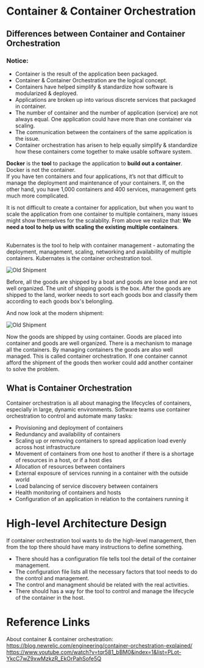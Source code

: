 # Container & Container Orchestration

## Differences between Container and Container Orchestration

### Notice:
* Container is the result of the application been packaged.<br>
* Container & Container Orchestration are the logical concept.
* Containers have helped simplify & standardize how software is modularized & deployed.
* Applications are broken up into various discrete services that packaged in container.
* The number of container and the number of application (service) are not always equal. One application could have more than one container via scaling.
* The communication between the containers of the same application is the issue. 
* Container orchestration has arisen to help equally simplify & standardize how these containers come together to make usable software system.

**Docker** is the **tool** to package the application to **build out a container**. Docker is not the container.
<br>
If you have ten containers and four applications, it’s not that difficult to manage the deployment and maintenance of your containers. If, on the other hand, you have 1,000 containers and 400 services, management gets much more complicated. 

It is not difficult to create a container for application, but when you want to scale the application from one container to multiple containers, many issues might show themselves for the scalablity. From above we realize that: **We need a tool to help us with scaling the existing multiple containers**.

<br>
Kubernates is the tool to help with container management - automating the deployment, management, scaling, networking and availability of multiple containers.
Kubernates is the container orchestration tool.

![Old Shipment](https://github.com/HuangMarco/kubernates-entry/blob/dev/z_Resources/images/old-shipment.jpg)

Before, all the goods are shipped by a boat and goods are loose and are not well organized. The unit of shipping goods is the box. After the goods are shipped to the land, worker needs to sort each goods box and classify them according to each goods box's belongling.

And now look at the modern shipment:<br>

![Old Shipment](https://github.com/HuangMarco/kubernates-entry/blob/dev/z_Resources/images/modern-shipment.jpg)

Now the goods are shipped by using container. Goods are placed into container and goods are well organized. There is a mechanism to manage all the containers. By managing containers the goods are also well managed. This is called container orchestration. If one container cannot afford the shipment of the goods then worker could add another container to solve the problem.

## What is Container Orchestration
Container orchestration is all about managing the lifecycles of containers, especially in large, dynamic environments. Software teams use container orchestration to control and automate many tasks:

* Provisioning and deployment of containers
* Redundancy and availability of containers
* Scaling up or removing containers to spread application load evenly across host infrastructure
* Movement of containers from one host to another if there is a shortage of resources in a host, or if a host dies
* Allocation of resources between containers
* External exposure of services running in a container with the outside world
* Load balancing of service discovery between containers
* Health monitoring of containers and hosts
* Configuration of an application in relation to the containers running it


# High-level Architecture Design

If container orchestration tool wants to do the high-level management, then from the top there should have many instructions to define something.

* There should has a configuration file tells tool the detail of the container management.
* The configuration file lists all the necessary factors that tool needs to do the control and management.
* The control and managment should be related with the real activities.
* There should has a way for the tool to control and manage the lifecycle of the container in the host.



# Reference Links

About container & container orchestration:
https://blog.newrelic.com/engineering/container-orchestration-explained/
<br>
https://www.youtube.com/watch?v=tqr581_bBM0&index=1&list=PLot-YkcC7wZ9xwMzkzR_EkOrPahSofe5Q

